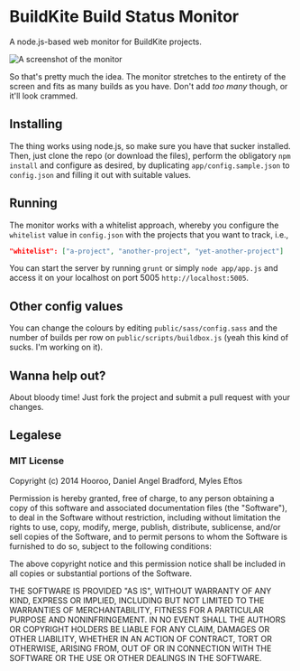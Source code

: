 # BuildKite Build Status Monitor

A node.js-based web monitor for BuildKite projects.

![A screenshot of the monitor](http://i.imgur.com/TF21hK8.png "A screenshot of the monitor")

So that's pretty much the idea. The monitor stretches to the entirety of the screen and fits as many builds as you have. Don't add _too many_ though, or it'll look crammed.

## Installing

The thing works using node.js, so make sure you have that sucker installed. Then, just clone the repo (or download the files), perform the obligatory `npm install` and configure as desired, by duplicating `app/config.sample.json` to `config.json` and filling it out with suitable values.

## Running

The monitor works with a whitelist approach, whereby you configure the `whitelist` value in `config.json` with the projects that you want to track, i.e.,

```json
"whitelist": ["a-project", "another-project", "yet-another-project"]
```
You can start the server by running `grunt` or simply `node app/app.js` and access it on your localhost on port 5005 `http://localhost:5005`.

## Other config values

You can change the colours by editing `public/sass/config.sass` and the number of builds per row on `public/scripts/buildbox.js` (yeah this kind of sucks. I'm working on it).

## Wanna help out?

About bloody time! Just fork the project and submit a pull request with your changes.

## Legalese

### MIT License

Copyright (c) 2014 Hooroo, Daniel Angel Bradford, Myles Eftos

Permission is hereby granted, free of charge, to any person obtaining a copy of this software and associated documentation files (the "Software"), to deal in the Software without restriction, including without limitation the rights to use, copy, modify, merge, publish, distribute, sublicense, and/or sell copies of the Software, and to permit persons to whom the Software is furnished to do so, subject to the following conditions:

The above copyright notice and this permission notice shall be included in all copies or substantial portions of the Software.

THE SOFTWARE IS PROVIDED "AS IS", WITHOUT WARRANTY OF ANY KIND, EXPRESS OR IMPLIED, INCLUDING BUT NOT LIMITED TO THE WARRANTIES OF MERCHANTABILITY, FITNESS FOR A PARTICULAR PURPOSE AND NONINFRINGEMENT. IN NO EVENT SHALL THE AUTHORS OR COPYRIGHT HOLDERS BE LIABLE FOR ANY CLAIM, DAMAGES OR OTHER LIABILITY, WHETHER IN AN ACTION OF CONTRACT, TORT OR OTHERWISE, ARISING FROM, OUT OF OR IN CONNECTION WITH THE SOFTWARE OR THE USE OR OTHER DEALINGS IN THE SOFTWARE.

